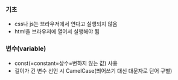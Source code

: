 ### 기초

- css나 js는 브라우저에서 연다고 실행되지 않음
- html을 브라우저에 열어서 실행해야 됨

### 변수(variable)

- const(=constant=상수=변하지 않는 값) 사용
- 길이가 긴 변수 선언 시 CamelCase(띄어쓰기 대신 대문자로 단어 구별)
